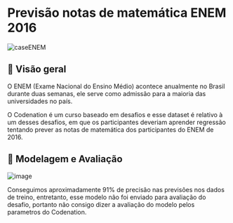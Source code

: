 # Previsão notas de matemática ENEM 2016

![caseENEM](https://github.com/user-attachments/assets/583ed261-e925-4c32-9746-a2e193d6d30f)

## 📌 Visão geral
O ENEM (Exame Nacional do Ensino Médio) acontece anualmente no Brasil durante duas semanas, ele serve como admissão para a maioria das universidades no país.

O Codenation é um curso baseado em desafios e esse dataset é relativo à um desses desafios, em que os participantes deveriam aprender regressão tentando prever as notas de matemática dos participantes do ENEM de 2016.

## 🤖 Modelagem e Avaliação

![image](https://github.com/user-attachments/assets/e4d11df3-2321-46d0-af34-7a372f532c3a)

Conseguimos aproximadamente 91% de precisão nas previsões nos dados de treino, entretanto, esse modelo não foi enviado para avaliação do desafio, portanto não consigo dizer a avaliação do modelo pelos parametros do Codenation.
